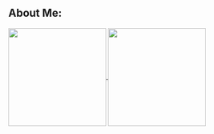 <h2> About Me:  </h2>
<a href="https://github.com/Alan0893">
  <img align="center" height="195" src="https://github-readme-stats.vercel.app/api/top-langs/?username=Alan0893&langs_count=8&theme=github_dark" />
</a>
<a href="https://github.com/Alan0893">
  <img align="center" height="195" src="https://github-readme-stats.vercel.app/api?username=Alan0893&show_icons=true&theme=github_dark&include_all_commits=true" />
</a>
